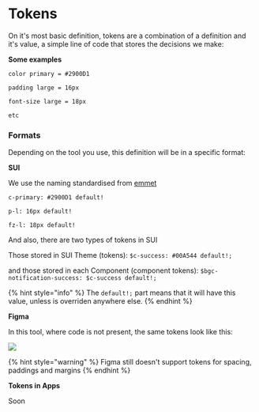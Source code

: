 # Tokens

On it's most basic definition, tokens are a combination of a definition and it's value, a simple line of code that stores the decisions we make:

**Some examples**

`color primary = #2900D1`

`padding large = 16px`

`font-size large = 18px`

`etc`

### Formats

Depending on the tool you use, this definition will be in a specific format:

**SUI**

We use the naming standardised from [emmet](https://docs.emmet.io/cheat-sheet/) 

`c-primary: #2900D1 default!`

`p-l: 16px default!`

`fz-l: 18px default!`

And also, there are two types of tokens in SUI

Those stored in SUI Theme (tokens): `$c-success: #00A544 default!;`

and those stored in each Component (component tokens): `$bgc-notification-success: $c-success default!;`

{% hint style="info" %}
The `default!;` part means that it will have this value, unless is overriden anywhere else. 
{% endhint %}


**Figma**

In this tool, where code is not present, the same tokens look like this:

![](https://raw.githubusercontent.com/turolopezsanabria/design-systems-playbook/master/ASSETS/tokens-figma.png)

{% hint style="warning" %}
Figma still doesn't support tokens for spacing, paddings and margins 
{% endhint %}

**Tokens in Apps**

Soon